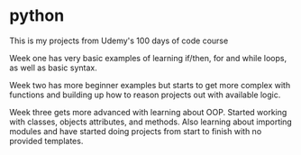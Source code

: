 # python

This is my projects from Udemy's 100 days of code course

Week one has very basic examples of learning if/then, for and while loops, as well as basic syntax.

Week two has more beginner examples but starts to get more complex with functions and building up how to reason projects out with available logic.

Week three gets more advanced with learning about OOP. Started working with classes, objects attributes, and methods. Also learning about importing modules and have started doing projects from start to finish with no provided templates.
